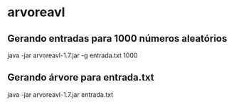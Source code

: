 # arvoreavl

## Gerando entradas para 1000 números aleatórios
java -jar arvoreavl-1.7.jar -g entrada.txt 1000

## Gerando árvore para entrada.txt
java -jar arvoreavl-1.7.jar entrada.txt
